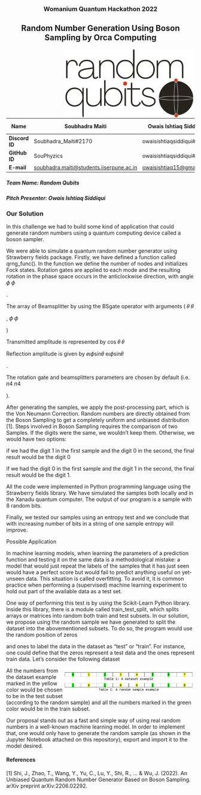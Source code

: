 
<h3 align="center"> Womanium Quantum Hackathon 2022 </h3>
<h2 align="center"> Random Number Generation Using Boson Sampling by Orca Computing</h2>

<p align="center">
  <img style="float: right;" src="LogoNarrow.png" width="350">
</p>


|   **Name**| **Soubhadra Maiti**                      | **Owais Ishtiaq Siddiqui** | **Suzielli Mendonça** | **Zeynep Kılıç**          |
|----------------|------------------------------------------|----------------------------|-----------------------|---------------------------|
| **Discord ID** | Soubhadra_Maiti#2170                     | owaisishtiaqsiddiqui#4549  | Suzielli#5080         | paperfrog#7510            |
| **GitHub ID**  | SouPhyzics                               | owaisishtiaqsiddiqui#4549  | Suzielli-m            | paperfrogs                | 
| **E-mail**     | soubhadra.maiti@students.iiserpune.ac.in | owaisishtiaq15@gmail.com   | suzielli@usp.br       | zeynepkilic3663@gmail.com |   

##### Team Name: Random Qubits 
##### Pitch Presenter: Owais Ishtiaq Siddiqui

### Our Solution	 

In this challenge we had to build some kind of application that could generate random numbers using a quantum computing device called a boson sampler.  

We were able to simulate a quantum random number generator using Strawberry fields package. Firstly, we have defined a function called qrng_func(). In the function we define the number of nodes and initializes Fock states. Rotation gates are applied to each mode and the resulting rotation in the phase space occurs in the anticlockwise direction, with angle 
𝜙
𝜙
 
. 

The array of Beamsplitter by using the BSgate operator with arguments (
𝜃
𝜃
 
,
𝜙
𝜙
 
)  

Transmitted amplitude is represented by cos
𝜃
𝜃
 
 

Reflection amplitude is given by 
𝑒𝜄𝜙sin𝜃
e𝜄𝜙sin⁡𝜃
 
. 

The rotation gate and beamsplitters parameters are chosen by default (i.e. 
𝜋4
𝜋4
 
). 

 

After generating the samples, we apply the post-processing part, which is the Von Neumann Correction. Random numbers are directly obtained from the Boson Sampling to get a completely uniform and unbiased distribution [1]. Steps involved in Boson Sampling requires the comparison of two Samples. If the digits were the same, we wouldn’t keep them. Otherwise, we would have two options: 

if we had the digit 1 in the first sample and the digit 0 in the second, the final result would be the digit 0 

 

if we had the digit 0 in the first sample and the digit 1 in the second, the final result would be the digit 1. 

All the code were implemented in Python programming language using the Strawberry fields library. We have simulated the samples both locally and in the Xanadu quantum computer. The output of our program is a sample with 8 random bits. 

Finally, we tested our samples using an entropy test and we conclude that with increasing number of bits in a string of one sample entropy will improve. 

 

 

Possible Application 

In machine learning models, when learning the parameters of a prediction function and testing it on the same data is a methodological mistake: a model that would just repeat the labels of the samples that it has just seen would have a perfect score but would fail to predict anything useful on yet-unseen data. This situation is called overfitting. To avoid it, it is common practice when performing a (supervised) machine learning experiment to hold out part of the available data as a test set. 

One way of performing this test is by using the Scikit-Learn Python library. Inside this library, there is a module called train_test_split, which splits arrays or matrices into random both train and test subsets. In our solution, we propose using the random sample we have generated to split the dataset into the abovementioned subsets. To do so, the program would use the random position of zeros  

and ones to label the data in the dataset as “test” or “train”. For instance, one could define that the zeros represent a test data and the ones represent train data. Let’s consider the following dataset  

 
<p align="center">
  <img style="float: right;" src="table.png" width="350">
</p>
 

All the numbers from the dataset example marked in the yellow color would be chosen to be in the test subset (according to the random sample) and all the numbers marked in the green color would be in the train subset. 

Our proposal stands out as a fast and simple way of using real random numbers in a well-known machine learning model. In order to implement that, one would only have to generate the random sample (as shown in the Jupyter Notebook attached on this repository), export and import it to the model desired. 

 

 

#### References 

[1] Shi, J., Zhao, T., Wang, Y., Yu, C., Lu, Y., Shi, R., ... & Wu, J. (2022). An Unbiased Quantum Random Number Generator Based on Boson Sampling. arXiv preprint arXiv:2206.02292. 
